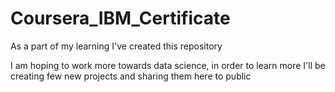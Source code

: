 # Coursera_IBM_Certificate
As a part of my learning I've created this repository

I am hoping to work more towards data science, in order to learn more I'll be creating few new projects and sharing them here to public
